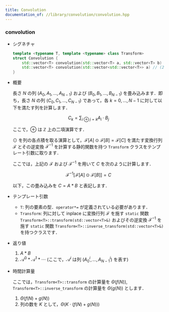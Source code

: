```yaml
---
title: Convolution
documentation_of: //library/convolution/convolution.hpp
---
```


### convolution

- シグネチャ

  ```cpp
  template <typename T, template <typename> class Transform>
  struct Convolution {
      std::vector<T> convolution(std::vector<T> a, std::vector<T> b) // (1)
      std::vector<T> convolution(std::vector<std::vector<T>> a) // (2)
  }
  ```

- 概要

  長さ $N$ の列 $(A_0,A_1,\ldots,A_{N-1})$ および $(B_0,B_1,\ldots,B_{N-1})$ を畳み込みます．即ち，長さ $N$ の列 $(C_0,C_1,\ldots,C_{N-1})$ であって，各 $k=0,\ldots,N-1$ に対して以下を満たす列を計算します．

  $$ C _ k = \sum _ { i \oplus j = k } A _ i \cdot B _ j $$

  ここで，$\oplus$ は $\mathbb{Z}$ 上の二項演算です．
  
  $\odot$ を列の各点積を取る演算として，$\mathcal{F}[A]\odot \mathcal{F}[B]=\mathcal{F}[C]$ を満たす変換行列 $\mathcal{F}$ とその逆変換 $\mathcal{F}^{-1}$ を計算する静的関数を持つ `Transform` クラスをテンプレート引数に取ります．

  ここでは，上記の $\mathcal{F}$ および $\mathcal{F}^{-1}$ を用いて $C$ を次のように計算します．

  $$\mathcal{F}^{-1}\left[\mathcal{F}[A]\odot \mathcal{F}[B]\right]=C$$

  以下，この畳み込みを $C=A\ast B$ と表記します．

- テンプレート引数

  - `T`: 列の要素の型．`operator*=` が定義されている必要があります．
  - `Transform`: 列に対して inplace に変換行列 $\mathcal{F}$ を施す `static` 関数 `Transform<T>::transform(std::vector<T>&)` およびその逆変換 $\mathcal{F}^{-1}$ を施す `static` 関数 `Transform<T>::inverse_transform(std::vector<T>&)` を持つクラスです．

- 返り値
  
  1. $A\ast B$
  2. $\mathcal{A}^0\ast \mathcal{A}^1\ast \cdots$ (ここで，$\mathcal{A}^i$ は列 $(A_0^i,\ldots,A_{N-1}^i)$ を表す)

- 時間計算量

  ここでは，`Transform<T>::transform` の計算量を $\Theta(f(N))$, `Transform<T>::inverse_transform` の計算量を $\Theta(g(N))$ とします．

  1. $\Theta(f(N)+g(N))$
  2. 列の数を $K$ として，$\Theta(K\cdot(f(N)+g(N)))$

